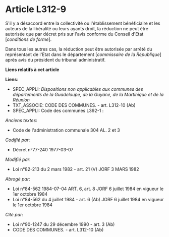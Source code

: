 # Article L312-9

S'il y a désaccord entre la collectivité ou l'établissement bénéficiaire et les auteurs de la libéralité ou leurs ayants
droit, la réduction ne peut être autorisée que par décret pris sur l'avis conforme du Conseil d'Etat [*conditions de forme*].

Dans tous les autres cas, la réduction peut être autorisée par arrêté du représentant de l'Etat dans le département
[*commissaire de la République*] après avis du président du tribunal administratif.

**Liens relatifs à cet article**

**Liens**:

  - SPEC_APPLI: *Dispositions non applicables aux communes des départements de la Guadeloupe, de la Guyane, de la Martinique et de la Réunion*
  - TXT_ASSOCIE: CODE DES COMMUNES. - art. L312-10 (Ab)
  - SPEC_APPLI: Code des communes L392-1 :

_Anciens textes_:

  - Code de l'administration communale 304 AL. 2 et 3

_Codifié par_:

  - Décret n°77-240 1977-03-07

_Modifié par_:

  - Loi n°82-213 du 2 mars 1982 - art. 21 (V) JORF 3 MARS 1982

_Abrogé par_:

  - Loi n°84-562 1984-07-04 ART. 6, art. 8 JORF 6 juillet 1984  en vigueur le 1er octobre 1984
  - Loi n°84-562 du 4 juillet 1984 - art. 6 (Ab) JORF 6 juillet 1984  en vigueur le 1er octobre 1984

_Cité par_:

  - Loi n°90-1247 du 29 décembre 1990 - art. 3 (Ab)
  - CODE DES COMMUNES. - art. L312-10 (Ab)
